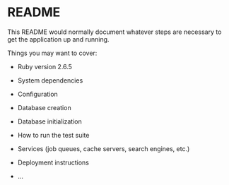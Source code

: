 # README

This README would normally document whatever steps are necessary to get the
application up and running.

Things you may want to cover:

* Ruby version
2.6.5

* System dependencies

* Configuration

* Database creation

* Database initialization

* How to run the test suite

* Services (job queues, cache servers, search engines, etc.)

* Deployment instructions

* ...
